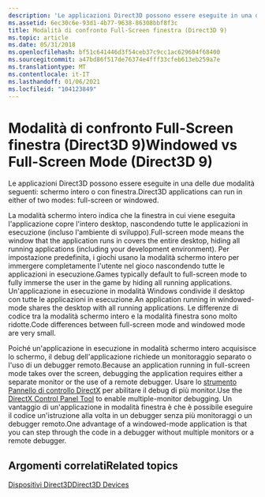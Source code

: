 ```yaml
---
description: 'Le applicazioni Direct3D possono essere eseguite in una delle due modalità seguenti: schermo intero o con finestra.'
ms.assetid: 6ec30c6e-93d1-4b77-9638-86308bbf8f3c
title: Modalità di confronto Full-Screen finestra (Direct3D 9)
ms.topic: article
ms.date: 05/31/2018
ms.openlocfilehash: bf51c641446d3f54ceb37c9cc1ac629604f68400
ms.sourcegitcommit: a47bd86f517de76374e4fff33cfeb613eb259a7e
ms.translationtype: MT
ms.contentlocale: it-IT
ms.lasthandoff: 01/06/2021
ms.locfileid: "104123849"
---
```

# <a name="windowed-vs-full-screen-mode-direct3d-9"></a><span data-ttu-id="2c9d8-103">Modalità di confronto Full-Screen finestra (Direct3D 9)</span><span class="sxs-lookup"><span data-stu-id="2c9d8-103">Windowed vs Full-Screen Mode (Direct3D 9)</span></span>

<span data-ttu-id="2c9d8-104">Le applicazioni Direct3D possono essere eseguite in una delle due modalità seguenti: schermo intero o con finestra.</span><span class="sxs-lookup"><span data-stu-id="2c9d8-104">Direct3D applications can run in either of two modes: full-screen or windowed.</span></span>

<span data-ttu-id="2c9d8-105">La modalità schermo intero indica che la finestra in cui viene eseguita l'applicazione copre l'intero desktop, nascondendo tutte le applicazioni in esecuzione (incluso l'ambiente di sviluppo).</span><span class="sxs-lookup"><span data-stu-id="2c9d8-105">Full-screen mode means the window that the application runs in covers the entire desktop, hiding all running applications (including your development environment).</span></span> <span data-ttu-id="2c9d8-106">Per impostazione predefinita, i giochi usano la modalità schermo intero per immergere completamente l'utente nel gioco nascondendo tutte le applicazioni in esecuzione.</span><span class="sxs-lookup"><span data-stu-id="2c9d8-106">Games typically default to full-screen mode to fully immerse the user in the game by hiding all running applications.</span></span> <span data-ttu-id="2c9d8-107">Un'applicazione in esecuzione in modalità Windows condivide il desktop con tutte le applicazioni in esecuzione.</span><span class="sxs-lookup"><span data-stu-id="2c9d8-107">An application running in windowed-mode shares the desktop with all running applications.</span></span> <span data-ttu-id="2c9d8-108">Le differenze di codice tra la modalità schermo intero e la modalità finestra sono molto ridotte.</span><span class="sxs-lookup"><span data-stu-id="2c9d8-108">Code differences between full-screen mode and windowed mode are very small.</span></span>

<span data-ttu-id="2c9d8-109">Poiché un'applicazione in esecuzione in modalità schermo intero acquisisce lo schermo, il debug dell'applicazione richiede un monitoraggio separato o l'uso di un debugger remoto.</span><span class="sxs-lookup"><span data-stu-id="2c9d8-109">Because an application running in full-screen mode takes over the screen, debugging the application requires either a separate monitor or the use of a remote debugger.</span></span> <span data-ttu-id="2c9d8-110">Usare lo [strumento Pannello di controllo DirectX](https://msdn.microsoft.com/library/Ee416791(v=VS.85).aspx) per abilitare il debug di più monitor.</span><span class="sxs-lookup"><span data-stu-id="2c9d8-110">Use the [DirectX Control Panel Tool](https://msdn.microsoft.com/library/Ee416791(v=VS.85).aspx) to enable multiple-monitor debugging.</span></span> <span data-ttu-id="2c9d8-111">Un vantaggio di un'applicazione in modalità finestra è che è possibile eseguire il codice un'istruzione alla volta in un debugger senza più monitoraggi o un debugger remoto.</span><span class="sxs-lookup"><span data-stu-id="2c9d8-111">One advantage of a windowed-mode application is that you can step through the code in a debugger without multiple monitors or a remote debugger.</span></span>

## <a name="related-topics"></a><span data-ttu-id="2c9d8-112">Argomenti correlati</span><span class="sxs-lookup"><span data-stu-id="2c9d8-112">Related topics</span></span>

<dl> <dt>

[<span data-ttu-id="2c9d8-113">Dispositivi Direct3D</span><span class="sxs-lookup"><span data-stu-id="2c9d8-113">Direct3D Devices</span></span>](direct3d-devices.md)
</dt> </dl>

 

 



